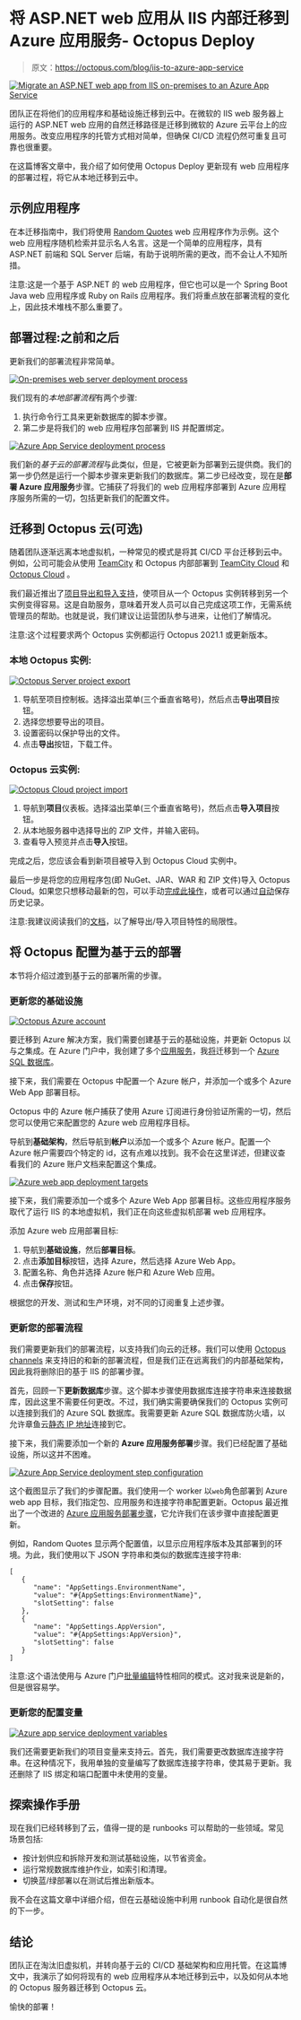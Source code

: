 # 将 ASP.NET web 应用从 IIS 内部迁移到 Azure 应用服务- Octopus Deploy

> 原文：<https://octopus.com/blog/iis-to-azure-app-service>

[![Migrate an ASP.NET web app from IIS on-premises to an Azure App Service](img/3c59332d030aa8bd7fdf0c87b7d10771.png)](#)

团队正在将他们的应用程序和基础设施迁移到云中。在微软的 IIS web 服务器上运行的 ASP.NET web 应用的自然迁移路径是迁移到微软的 Azure 云平台上的应用服务。改变应用程序的托管方式相对简单，但确保 CI/CD 流程仍然可重复且可靠也很重要。

在这篇博客文章中，我介绍了如何使用 Octopus Deploy 更新现有 web 应用程序的部署过程，将它从本地迁移到云中。

## 示例应用程序

在本迁移指南中，我们将使用 [Random Quotes](https://github.com/octopussamples/randomquotes) web 应用程序作为示例。这个 web 应用程序随机检索并显示名人名言。这是一个简单的应用程序，具有 ASP.NET 前端和 SQL Server 后端，有助于说明所需的更改，而不会让人不知所措。

注意:这是一个基于 ASP.NET 的 web 应用程序，但它也可以是一个 Spring Boot Java web 应用程序或 Ruby on Rails 应用程序。我们将重点放在部署流程的变化上，因此技术堆栈不那么重要了。

## 部署过程:之前和之后

更新我们的部署流程非常简单。

[![On-premises web server deployment process](img/0ebde5a9ed7f4de9df740acd51d8b81d.png)](#)

我们现有的*本地部署流程*有两个步骤:

1.  执行命令行工具来更新数据库的脚本步骤。
2.  第二步是将我们的 web 应用程序包部署到 IIS 并配置绑定。

[![Azure App Service deployment process](img/0f5b130cf54d23d72218c0bb7330a764.png)](#)

我们新的*基于云的部署流程*与此类似，但是，它被更新为部署到云提供商。我们的第一步仍然是运行一个脚本步骤来更新我们的数据库。第二步已经改变，现在是**部署 Azure 应用服务**步骤。它捕获了将我们的 web 应用程序部署到 Azure 应用程序服务所需的一切，包括更新我们的配置文件。

## 迁移到 Octopus 云(可选)

随着团队逐渐远离本地虚拟机，一种常见的模式是将其 CI/CD 平台迁移到云中。例如，公司可能会从使用 [TeamCity](https://www.jetbrains.com/teamcity/) 和 Octopus 内部部署到 [TeamCity Cloud](https://www.jetbrains.com/teamcity/cloud/) 和 [Octopus Cloud](https://octopus.com/cloud) 。

我们最近推出了[项目导出和导入支持](https://octopus.com/blog/exporting-projects)，使项目从一个 Octopus 实例转移到另一个实例变得容易。这是自助服务，意味着开发人员可以自己完成这项工作，无需系统管理员的帮助。也就是说，我们建议让运营团队参与进来，让他们了解情况。

注意:这个过程要求两个 Octopus 实例都运行 Octopus 2021.1 或更新版本。

### 本地 Octopus 实例:

[![Octopus Server project export](img/a67b52f2b2a9180560f63485c0113477.png)](#)

1.  导航至项目控制板。选择溢出菜单(三个垂直省略号)，然后点击**导出项目**按钮。
2.  选择您想要导出的项目。
3.  设置密码以保护导出的文件。
4.  点击**导出**按钮，下载工件。

### Octopus 云实例:

[![Octopus Cloud project import](img/cf24b6203c3b3e7ef8aea157cff39fd7.png)](#)

1.  导航到**项目**仪表板。选择溢出菜单(三个垂直省略号)，然后点击**导入项目**按钮。
2.  从本地服务器中选择导出的 ZIP 文件，并输入密码。
3.  查看导入预览并点击**导入**按钮。

完成之后，您应该会看到新项目被导入到 Octopus Cloud 实例中。

最后一步是将您的应用程序包(即 NuGet、JAR、WAR 和 ZIP 文件)导入 Octopus Cloud。如果您只想移动最新的包，可以手动[完成此操作](https://octopus.com/docs/packaging-applications/package-repositories/built-in-repository#pushing-packages-to-the-built-in-repository)，或者可以通过[自动](https://octopus.com/docs/projects/export-import#packages)保存历史记录。

注意:我建议阅读我们的[文档](https://octopus.com/docs/projects/export-import)，以了解导出/导入项目特性的局限性。

## 将 Octopus 配置为基于云的部署

本节将介绍过渡到基于云的部署所需的步骤。

### 更新您的基础设施

[![Octopus Azure account](img/7cad298361efc7f8ea3c0aed98845278.png)](#)

要迁移到 Azure 解决方案，我们需要创建基于云的基础设施，并更新 Octopus 以与之集成。在 Azure 门户中，我创建了多个[应用服务](https://azure.microsoft.com/en-us/services/app-service/)，我[将](https://docs.microsoft.com/en-us/azure/azure-sql/database/database-import?tabs=azure-powershell)迁移到一个 [Azure SQL 数据库](https://azure.microsoft.com/en-au/products/azure-sql/database/)。

接下来，我们需要在 Octopus 中配置一个 Azure 帐户，并添加一个或多个 Azure Web App 部署目标。

Octopus 中的 Azure 帐户捕获了使用 Azure 订阅进行身份验证所需的一切，然后您可以使用它来配置您的 Azure web 应用程序目标。

导航到**基础架构**，然后导航到**帐户**以添加一个或多个 Azure 帐户。配置一个 Azure 帐户需要四个特定的 id，这有点难以找到。我不会在这里详述，但建议查看我们的 Azure 账户文档来配置这个集成。

[![Azure web app deployment targets](img/afdc0dcba8bd23705c2e409dd8b8680a.png)](#)

接下来，我们需要添加一个或多个 Azure Web App 部署目标。这些应用程序服务取代了运行 IIS 的本地虚拟机，我们正在向这些虚拟机部署 web 应用程序。

添加 Azure web 应用部署目标:

1.  导航到**基础设施**，然后**部署目标**。
2.  点击**添加目标**按钮，选择 Azure，然后选择 Azure Web App。
3.  配置名称、角色并选择 Azure 帐户和 Azure Web 应用。
4.  点击**保存**按钮。

根据您的开发、测试和生产环境，对不同的订阅重复上述步骤。

### 更新您的部署流程

我们需要更新我们的部署流程，以支持我们向云的迁移。我们可以使用 [Octopus channels](https://octopus.com/docs/releases/channels) 来支持旧的和新的部署流程，但是我们正在远离我们的内部基础架构，因此我将删除旧的基于 IIS 的部署步骤。

首先，回顾一下**更新数据库**步骤。这个脚本步骤使用数据库连接字符串来连接数据库，因此这里不需要任何更改。不过，我们确实需要确保我们的 Octopus 实例可以连接到我们的 Azure SQL 数据库。我需要更新 Azure SQL 数据库防火墙，以允许章鱼云[静态 IP 地址](https://octopus.com/docs/octopus-cloud/static-ip)连接到它。

接下来，我们需要添加一个新的 **Azure 应用服务部署**步骤。我们已经配置了基础设施，所以这并不困难。

[![Azure App Service deployment step configuration](img/a1aa3a00a28797602b760c18b21ab375.png)](#)

这个截图显示了我们的步骤配置。我们使用一个 worker 以`web`角色部署到 Azure web app 目标，我们指定包、应用服务和连接字符串配置更新。Octopus 最近推出了一个改进的 [Azure 应用服务部署步骤](https://octopus.com/blog/azure-app-service-step)，它允许我们在该步骤中直接配置更新。

例如，Random Quotes 显示两个配置值，以显示应用程序版本及其部署到的环境。为此，我们使用以下 JSON 字符串和类似的数据库连接字符串:

```
[
   {
      "name": "AppSettings.EnvironmentName",
      "value": "#{AppSettings:EnvironmentName}",
      "slotSetting": false
   },
   {
      "name": "AppSettings.AppVersion",
      "value": "#{AppSettings:AppVersion}",
      "slotSetting": false
   }
] 
```

注意:这个语法使用与 Azure 门户[批量编辑](https://docs.microsoft.com/en-us/azure/app-service/configure-common#edit-in-bulk)特性相同的模式。这对我来说是新的，但是很容易学。

### 更新您的配置变量

[![Azure app service deployment variables](img/8a524bb97859a4e0b1845254f6990cc7.png)](#)

我们还需要更新我们的项目变量来支持云。首先，我们需要更改数据库连接字符串。在这种情况下，我用单独的变量编写了数据库连接字符串，使其易于更新。我还删除了 IIS 绑定和端口配置中未使用的变量。

## 探索操作手册

现在我们已经转移到了云，值得一提的是 runbooks 可以帮助的一些领域。常见场景包括:

*   按计划供应和拆除开发和测试基础设施，以节省资金。
*   运行常规数据库维护作业，如索引和清理。
*   切换蓝/绿部署以在测试后推出新版本。

我不会在这篇文章中详细介绍，但在云基础设施中利用 runbook 自动化是很自然的下一步。

## 结论

团队正在淘汰旧虚拟机，并转向基于云的 CI/CD 基础架构和应用托管。在这篇博文中，我演示了如何将现有的 web 应用程序从本地迁移到云中，以及如何从本地的 Octopus 服务器迁移到 Octopus 云。

愉快的部署！